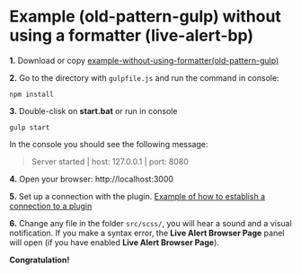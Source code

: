 # Example (old-pattern-gulp) without using a formatter (live-alert-bp)

**1.** Download or copy [example-without-using-formatter(old-pattern-gulp)](https://github.com/Yuriy-Svetlov/live-alert-bp/tree/master/documentation/examples/gulp/without-formatter(old-pattern-gulp))

**2.** Go to the directory with `gulpfile.js` and run the command in console: 

```shell
npm install
```
**3.** Double-clisk on **start.bat** or run in console 

```shell
gulp start
```
In the console you should see the following message:

> Server started | host: 127.0.0.1 | port: 8080

**4.** 
Open your browser: http://localhost:3000

**5.** Set up a connection with the plugin. [Example of how to establish a connection to a plugin](https://github.com/Yuriy-Svetlov/live-alert-bp/tree/master/documentation/examples/%D1%81onnect_to_server)

**6.** Change any file in the folder `src/scss/`, you will hear a sound and a visual notification. If you make a syntax error, the **Live Alert Browser Page** panel will open (if you have enabled **Live Alert Browser Page**).

**Congratulation!**
